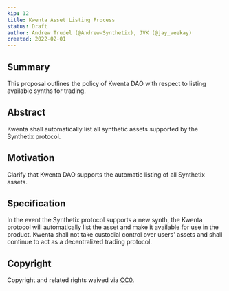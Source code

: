```yaml
---
kip: 12
title: Kwenta Asset Listing Process 
status: Draft
author: Andrew Trudel (@Andrew-Synthetix), JVK (@jay_veekay)
created: 2022-02-01
---
```


## Summary

This proposal outlines the policy of Kwenta DAO with respect to listing available synths for trading.

## Abstract

Kwenta shall automatically list all synthetic assets supported by the Synthetix protocol.

## Motivation

Clarify that Kwenta DAO supports the automatic listing of all Synthetix assets.

## Specification

In the event the Synthetix protocol supports a new synth, the Kwenta protocol will automatically list the asset and make it available for use in the product.  Kwenta shall not take custodial control over users' assets and shall continue to act as a decentralized trading protocol.

## Copyright

Copyright and related rights waived via [CC0](https://creativecommons.org/publicdomain/zero/1.0/).
